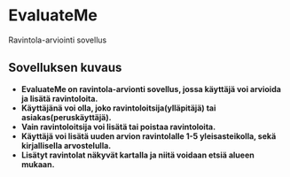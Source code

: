 # EvaluateMe

Ravintola-arviointi sovellus

 ## Sovelluksen kuvaus

* **EvaluateMe on ravintola-arvionti sovellus, jossa käyttäjä voi arvioida ja lisätä ravintoloita.**
* **Käyttäjänä voi olla, joko ravintoloitsija(ylläpitäjä) tai asiakas(peruskäyttäjä).** 
* **Vain ravintoloitsija voi lisätä tai poistaa ravintoloita.** 
* **Käyttäjä voi lisätä uuden arvion ravintolalle 1-5 yleisasteikolla, sekä kirjallisella arvostelulla.** 
* **Lisätyt ravintolat näkyvät kartalla ja niitä voidaan etsiä alueen mukaan.**

